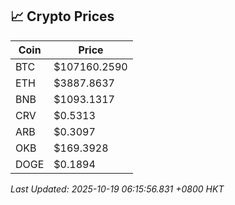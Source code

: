 ## 📈 Crypto Prices

| Coin | Price |
| ---- | ----- |
| BTC | $107160.2590 |
| ETH | $3887.8637 |
| BNB | $1093.1317 |
| CRV | $0.5313 |
| ARB | $0.3097 |
| OKB | $169.3928 |
| DOGE | $0.1894 |

_Last Updated: 2025-10-19 06:15:56.831 +0800 HKT_